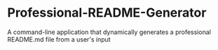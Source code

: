 # Professional-README-Generator
A command-line application that dynamically generates a professional README.md file from a user's input
